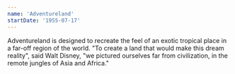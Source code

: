 ```yaml
---
name: 'Adventureland'
startDate: '1955-07-17'
---
```


Adventureland is designed to recreate the feel of an exotic tropical place in a far-off region of the world. "To create a land that would make this dream reality", said Walt Disney, "we pictured ourselves far from civilization, in the remote jungles of Asia and Africa."
